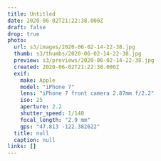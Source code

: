 ```yaml
---
title: Untitled
date: 2020-06-02T21:22:38.000Z
draft: false
drop: true
photo:
  url: s3/images/2020-06-02-14-22-38.jpg
  thumb: s3/thumbs/2020-06-02-14-22-38.jpg
  preview: s3/previews/2020-06-02-14-22-38.jpg
  created: 2020-06-02T21:22:38.000Z
  exif:
    make: Apple
    model: "iPhone 7"
    lens: "iPhone 7 front camera 2.87mm f/2.2"
    iso: 25
    aperture: 2.2
    shutter_speed: 1/140
    focal_length: "2.9 mm"
    gps: "47.813 -122.382622"
  title: null
  caption: null
links: []
---
```

